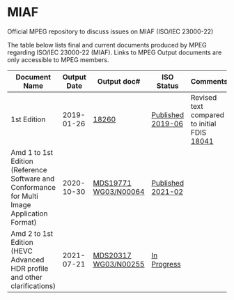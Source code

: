 # MIAF
Official MPEG repository to discuss issues on MIAF (ISO/IEC 23000-22)

The table below lists final and current documents produced by MPEG regarding ISO/IEC 23000-22 (MIAF). Links to MPEG Output documents are only accessible to MPEG members.

| Document Name | Output Date | Output doc# | ISO Status | Comments |
| ----- | ----- | ----- | ----- | ----- | 
| 1st Edition | 2019-01-26 | [18260](https://dms.mpeg.expert/doc_end_user/documents/125_Marrakech/wg11/w18260-v2-w18260.zip) | [Published 2019-06](https://www.iso.org/standard/74417.html) | Revised text compared to initial FDIS [18041](https://dms.mpeg.expert/doc_end_user/documents/124_Macao/wg11/w18041.zip)|
| Amd 1 to 1st Edition (Reference Software and Conformance for Multi Image Application Format) | 2020-10-30 | [MDS19771 WG03/N00064](https://dms.mpeg.expert/doc_end_user/documents/132_OnLine/wg11/MDS19771_WG03_N00064.zip) | [Published 2021-02](https://www.iso.org/standard/80757.html) | |
| Amd 2 to 1st Edition (HEVC Advanced HDR profile and other clarifications) | 2021-07-21 | [MDS20317 WG03/N00255](https://dms.mpeg.expert/doc_end_user/documents/134_OnLine/wg11/MDS20317_WG03_N00255.zip) | [In Progress](https://www.iso.org/standard/81634.html) | |
